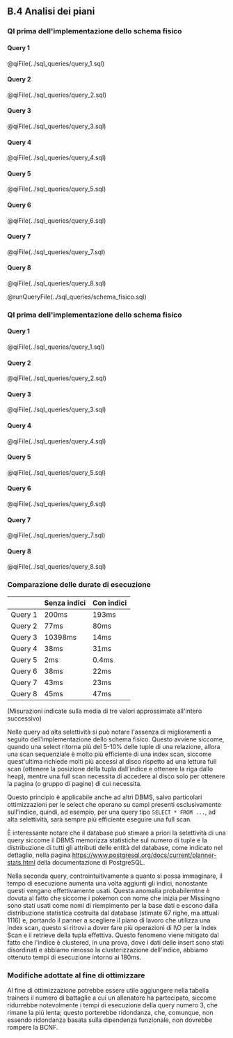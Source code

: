 ## B.4 Analisi dei piani

### **QI prima dell'implementazione dello schema fisico**

#### **Query 1**

@qiFile(../sql_queries/query_1.sql)

#### **Query 2**

@qiFile(../sql_queries/query_2.sql)

#### **Query 3**

@qiFile(../sql_queries/query_3.sql)

#### **Query 4**

@qiFile(../sql_queries/query_4.sql)

#### **Query 5**

@qiFile(../sql_queries/query_5.sql)

#### **Query 6**

@qiFile(../sql_queries/query_6.sql)

#### **Query 7**

@qiFile(../sql_queries/query_7.sql)

#### **Query 8**

@qiFile(../sql_queries/query_8.sql)

@runQueryFile(../sql_queries/schema_fisico.sql)

### **QI prima dell'implementazione dello schema fisico**

#### **Query 1**

@qiFile(../sql_queries/query_1.sql)

#### **Query 2**

@qiFile(../sql_queries/query_2.sql)

#### **Query 3**

@qiFile(../sql_queries/query_3.sql)

#### **Query 4**

@qiFile(../sql_queries/query_4.sql)

#### **Query 5**

@qiFile(../sql_queries/query_5.sql)

#### **Query 6**

@qiFile(../sql_queries/query_6.sql)

#### **Query 7**

@qiFile(../sql_queries/query_7.sql)

#### **Query 8**

@qiFile(../sql_queries/query_8.sql)

### Comparazione delle durate di esecuzione

|         | Senza indici | Con indici |
| ------- | ------------ | ---------- |
| Query 1 | 200ms        | 193ms      |
| Query 2 | 77ms         | 80ms       |
| Query 3 | 10398ms      | 14ms       |
| Query 4 | 38ms         | 31ms       |
| Query 5 | 2ms          | 0.4ms      |
| Query 6 | 38ms         | 22ms       |
| Query 7 | 43ms         | 23ms       |
| Query 8 | 45ms         | 47ms       |

(Misurazioni indicate sulla media di tre valori approssimate all'intero successivo)


Nelle query ad alta selettività si può notare l'assenza di miglioramenti a seguito dell'implementazione dello schema fisico. Questo avviene siccome, quando una select ritorna più del 5-10% delle tuple di una relazione, allora una scan sequenziale è molto più efficiente di una index scan, siccome quest'ultima richiede molti più accessi al disco rispetto ad una lettura full scan (ottenere la posizione della tupla dall'indice e ottenere la riga dallo heap), mentre una full scan necessita di accedere al disco solo per ottenere la pagina (o gruppo di pagine) di cui necessita.

Questo principio è applicabile anche ad altri DBMS, salvo particolari ottimizzazioni per le select che operano su campi presenti esclusivamente sull'indice, quindi, ad esempio, per una query tipo `SELECT * FROM ...`, ad alta selettività, sarà sempre più efficiente eseguire una full scan.

È interessante notare che il database può stimare a priori la selettività di una query siccome il DBMS memorizza statistiche sul numero di tuple e la distribuzione di tutti gli attributi delle entità del database, come indicato nel dettaglio, nella pagina https://www.postgresql.org/docs/current/planner-stats.html della documentazione di PostgreSQL.

Nella seconda query, controintuitivamente a quanto si possa immaginare, il tempo di esecuzione aumenta una volta aggiunti gli indici, nonostante questi vengano effettivamente usati. Questa anomalia probabilemtne è dovuta al fatto che siccome i pokemon con nome che inizia per Missingno sono stati usati come nomi di riempimento per la base dati e escono dalla distribuzione statistica costruita dal database (stimate 67 righe, ma attuali 1116) e, portando il panner a scegliere il piano di lavoro che utilizza una index scan, questo si ritrovi a dover fare più operazioni di I\O per la Index Scan e il retrieve della tupla effettiva.
Questo fenomeno viene mitigato dal fatto che l'indice è clustered, in una prova, dove i dati delle insert sono stati disordinati e abbiamo rimosso la clusterizzazione dell'indice, abbiamo ottenuto tempi di esecuzione intorno ai 180ms.


### Modifiche adottate al fine di ottimizzare

Al fine di ottimizzazione potrebbe essere utile aggiungere nella tabella trainers il numero di battaglie a cui un allenatore ha partecipato, siccome ridurrebbe notevolmente i tempi di esecuzione della query numero 3, che rimane la piú lenta; questo porterebbe ridondanza, che, comunque, non essendo ridondanza basata sulla dipendenza funzionale, non dovrebbe rompere la BCNF.
